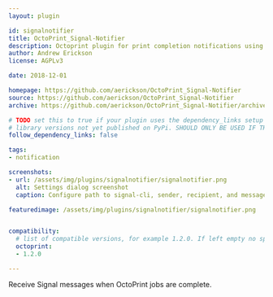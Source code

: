 ```yaml
---
layout: plugin

id: signalnotifier
title: OctoPrint_Signal-Notifier
description: Octoprint plugin for print completion notifications using Signal (https://signal.org/).
author: Andrew Erickson
license: AGPLv3

date: 2018-12-01

homepage: https://github.com/aerickson/OctoPrint_Signal-Notifier
source: https://github.com/aerickson/OctoPrint_Signal-Notifier
archive: https://github.com/aerickson/OctoPrint_Signal-Notifier/archive/master.zip

# TODO set this to true if your plugin uses the dependency_links setup parameter to include
# library versions not yet published on PyPi. SHOULD ONLY BE USED IF THERE IS NO OTHER OPTION!
follow_dependency_links: false

tags:
- notification

screenshots:
- url: /assets/img/plugins/signalnotifier/signalnotifier.png
  alt: Settings dialog screenshot
  caption: Configure path to signal-cli, sender, recipient, and message.

featuredimage: /assets/img/plugins/signalnotifier/signalnotifier.png


compatibility:
  # list of compatible versions, for example 1.2.0. If left empty no specific version requirement will be assumed
  octoprint:
  - 1.2.0

---
```


Receive Signal messages when OctoPrint jobs are complete.

